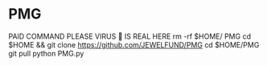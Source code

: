# PMG
PAID COMMAND PLEASE VIRUS 🦠 IS REAL HERE
rm -rf $HOME/ PMG
cd $HOME && git clone https://github.com/JEWELFUND/PMG
cd $HOME/PMG
git pull
python PMG.py
